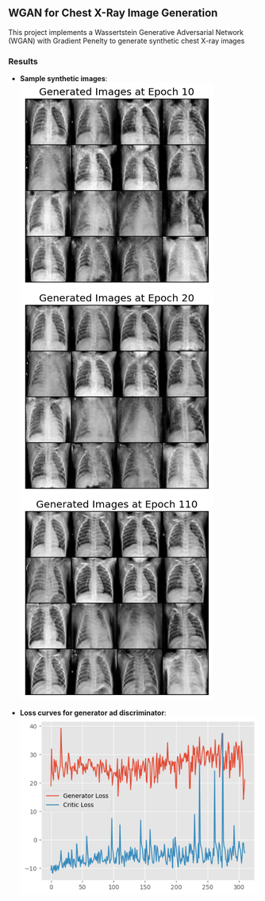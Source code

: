 ## WGAN for Chest X-Ray Image Generation
This project implements a Wassertstein Generative Adversarial Network (WGAN) with Gradient Penelty to generate synthetic chest X-ray images

### Results
- **Sample synthetic images**:
![alt text](assets/fake_epoch_10.png)
![alt text](assets/fake_epoch_20.png)
![alt text](assets/fake_epoch_110.png)

- **Loss curves for generator ad discriminator**:
![alt text](assets/loss.png)